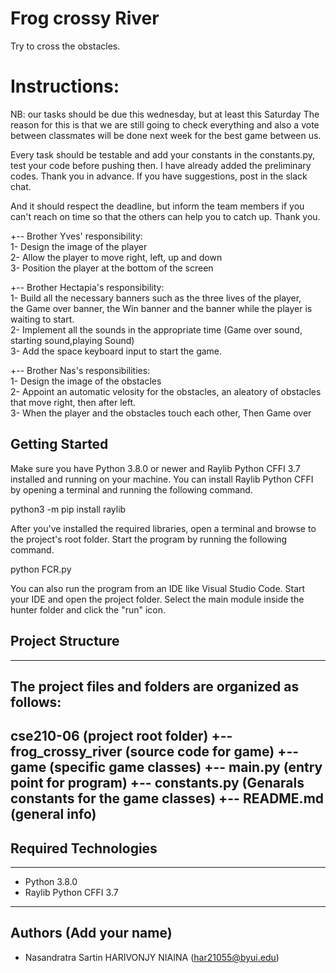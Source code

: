 # Frog crossy River
Try to cross the obstacles.

# Instructions:
NB: our tasks should be due this wednesday, but at least this Saturday
The reason for this is that we are still going to check everything and also a vote between classmates will be done next week for the best game between us.

Every task should be testable and add your constants in the constants.py, test your code before pushing then. I have already added the preliminary codes. Thank you in advance. If you have suggestions, post in the slack chat. 

And it should respect the deadline, but inform the team members if you can't reach on time so that the others can help you to catch up. Thank you.

+-- Brother Yves' responsibility: <br> 
        1- Design the image of the player <br> 
        2- Allow the player to move right, left, up and down <br> 
        3- Position the player at the bottom of the screen <br> 

+-- Brother Hectapia's responsibility: <br> 
        1- Build all the necessary banners such as the three lives of the player, <br> 
        the Game over banner, the Win banner and the banner while the player is waiting to start. <br> 
        2- Implement all the sounds in the appropriate time (Game over sound, starting sound,playing Sound) <br> 
        3- Add the space keyboard input to start the game. <br> 

+-- Brother Nas's responsibilities: <br> 
        1- Design the image of the obstacles <br> 
        2- Appoint an automatic velosity for the obstacles, an aleatory of obstacles that move right, then after left. <br> 
        3- When the player and the obstacles touch each other, Then Game over <br> 

## Getting Started
   
Make sure you have Python 3.8.0 or newer and Raylib Python CFFI 3.7 installed and running on your machine. You can install Raylib Python CFFI by opening a terminal and running the following command.
   
python3 -m pip install raylib
   
After you've installed the required libraries, open a terminal and browse to the project's root folder. Start the program by running the following command.
   
python FCR.py
   
You can also run the program from an IDE like Visual Studio Code. Start your IDE and open the 
project folder. Select the main module inside the hunter folder and click the "run" icon.

## Project Structure
---
The project files and folders are organized as follows:
---
cse210-06               (project root folder)
+-- frog_crossy_river   (source code for game)
  +-- game              (specific game classes)
  +-- __main__.py       (entry point for program)
  +-- constants.py      (Genarals constants for the game classes)
+-- README.md           (general info)
---

## Required Technologies
---
* Python 3.8.0
* Raylib Python CFFI 3.7
---

## Authors (Add your name)
   
* Nasandratra Sartin HARIVONJY NIAINA (har21055@byui.edu)
